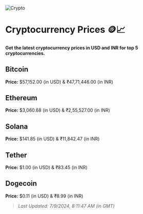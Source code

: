 
![Crypto](https://www.techguide.com.au/wp-content/uploads/2020/11/crypto3.jpeg)

# Cryptocurrency Prices 🪙📈

#### Get the latest cryptocurrency prices in USD and INR for top 5 cryptocurrencies.

## Bitcoin

**Price:** $57,152.00 (in USD) & ₹47,71,446.00 (in INR)

## Ethereum

**Price:** $3,060.68 (in USD) & ₹2,55,527.00 (in INR)

## Solana

**Price:** $141.85 (in USD) & ₹11,842.47 (in INR)

## Tether

**Price:** $1.00 (in USD) & ₹83.45 (in INR)

## Dogecoin

**Price:** $0.11 (in USD) & ₹8.99 (in INR)

> _Last Updated: 7/9/2024, 8:11:47 AM (in GMT)_
